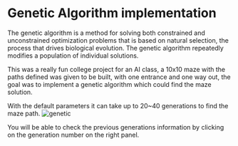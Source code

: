 # Genetic Algorithm implementation
The genetic algorithm is a method for solving both constrained and unconstrained optimization problems that is based on natural selection, the process that drives biological evolution. The genetic algorithm repeatedly modifies a population of individual solutions.

This was a really fun college project for an AI class, a 10x10 maze with the paths defined was given to be built, with one entrance and one way out, the goal was to implement a genetic algorithm which could find the maze solution.

With the default parameters it can take up to 20~40 generations to find the maze path.
![genetic](https://github.com/felipefscalco/genetic-algorithm/assets/19717551/4dd06d10-5646-4e95-9aee-3e984c9f6b4f)

You will be able to check the previous generations information by clicking on the generation number on the right panel.
